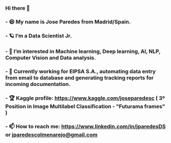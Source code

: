 ### Hi there 👋
### - 😄 My name is Jose Paredes from Madrid/Spain. 
### - 🪐 I’m a Data Scientist Jr.
### - 👀 I’m interested in Machine learning, Deep learning, AI, NLP, Computer Vision and Data analysis.
### - 🔭 Currently working for EIPSA S.A., automating data entry from email to database and generating tracking reports for incoming documentation.

### - 🏆 Kaggle profile: https://www.kaggle.com/joseparedesc ( 3º Position in Image Multilabel Classification - "Futurama frames" )
### - 📫 How to reach me: https://www.linkedin.com/in/jparedesDS or jparedescolmenarejo@gmail.com


<!--
**jparedesDS/jparedesDS** is a ✨ _special_ ✨ repository because its `README.md` (this file) appears on your GitHub profile.

Here are some ideas to get you started:

- 🔭 I’m currently working on ...
- 🌱 I’m currently learning DataSciencist
- 👯 I’m looking to collaborate on ...
- 🤔 I’m looking for help with ...
- 💬 Ask me about ...
- 📫 How to reach me: ...
- 😄 Pronouns: ...
- ⚡ Fun fact: ...
### - 💞 Hobbies: Climbing and esports enthusiast.
-->
